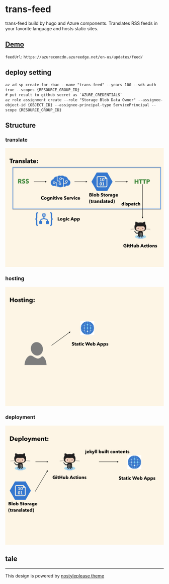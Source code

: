 # trans-feed
trans-feed build by hugo and Azure components.
Translates RSS feeds in your favorite language and hosts static sites.

## [Demo](https://trans-feed.kheiakiyama.com/)

`feedUrl`: `https://azurecomcdn.azureedge.net/en-us/updates/feed/`

## deploy setting
```
az ad sp create-for-rbac --name "trans-feed" --years 100 --sdk-auth true --scopes {RESOURCE_GROUP_ID}
# put result to github secret as `AZURE_CREDENTIALS`
az role assignment create --role "Storage Blob Data Owner" --assignee-object-id {OBJECT_ID} --assignee-principal-type ServicePrincipal --scope {RESOURCE_GROUP_ID}
```

## Structure

### translate
![translate](https://raw.githubusercontent.com/kheiakiyama/trans-feed/master/structure/translate.png)

### hosting
![hosting](https://raw.githubusercontent.com/kheiakiyama/trans-feed/master/structure/hosting.png)

### deployment
![deployment](https://raw.githubusercontent.com/kheiakiyama/trans-feed/master/structure/deployment.png)

## tale
-------
This design is powered by [nostyleplease theme](https://github.com/hanwenguo/hugo-theme-nostyleplease)

